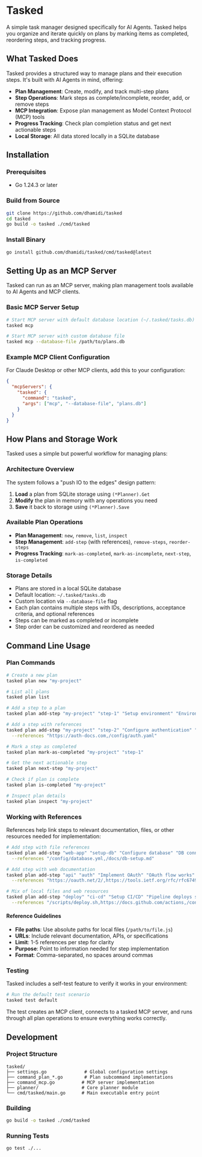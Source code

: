 # Tasked

A simple task manager designed specifically for AI Agents. Tasked helps you organize and iterate quickly on plans by marking items as completed, reordering steps, and tracking progress.

## What Tasked Does

Tasked provides a structured way to manage plans and their execution steps. It's built with AI Agents in mind, offering:

- **Plan Management**: Create, modify, and track multi-step plans
- **Step Operations**: Mark steps as complete/incomplete, reorder, add, or remove steps
- **MCP Integration**: Expose plan management as Model Context Protocol (MCP) tools
- **Progress Tracking**: Check plan completion status and get next actionable steps
- **Local Storage**: All data stored locally in a SQLite database

## Installation

### Prerequisites
- Go 1.24.3 or later

### Build from Source
```bash
git clone https://github.com/dhamidi/tasked
cd tasked
go build -o tasked ./cmd/tasked
```

### Install Binary
```bash
go install github.com/dhamidi/tasked/cmd/tasked@latest
```

## Setting Up as an MCP Server

Tasked can run as an MCP server, making plan management tools available to AI Agents and MCP clients.

### Basic MCP Server Setup
```bash
# Start MCP server with default database location (~/.tasked/tasks.db)
tasked mcp

# Start MCP server with custom database file
tasked mcp --database-file /path/to/plans.db
```

### Example MCP Client Configuration
For Claude Desktop or other MCP clients, add this to your configuration:

```json
{
  "mcpServers": {
    "tasked": {
      "command": "tasked",
      "args": ["mcp", "--database-file", "plans.db"]
    }
  }
}
```

## How Plans and Storage Work

Tasked uses a simple but powerful workflow for managing plans:

### Architecture Overview

The system follows a "push IO to the edges" design pattern:

1. **Load** a plan from SQLite storage using `(*Planner).Get`
2. **Modify** the plan in memory with any operations you need
3. **Save** it back to storage using `(*Planner).Save`

### Available Plan Operations

- **Plan Management**: `new`, `remove`, `list`, `inspect`
- **Step Management**: `add-step` (with references), `remove-steps`, `reorder-steps`
- **Progress Tracking**: `mark-as-completed`, `mark-as-incomplete`, `next-step`, `is-completed`

### Storage Details

- Plans are stored in a local SQLite database
- Default location: `~/.tasked/tasks.db`
- Custom location via `--database-file` flag
- Each plan contains multiple steps with IDs, descriptions, acceptance criteria, and optional references
- Steps can be marked as completed or incomplete
- Step order can be customized and reordered as needed

## Command Line Usage

### Plan Commands
```bash
# Create a new plan
tasked plan new "my-project"

# List all plans
tasked plan list

# Add a step to a plan
tasked plan add-step "my-project" "step-1" "Setup environment" "Environment is configured"

# Add a step with references
tasked plan add-step "my-project" "step-2" "Configure authentication" "Auth is working" \
  --references "https://auth-docs.com,/config/auth.yaml"

# Mark a step as completed
tasked plan mark-as-completed "my-project" "step-1"

# Get the next actionable step
tasked plan next-step "my-project"

# Check if plan is complete
tasked plan is-completed "my-project"

# Inspect plan details
tasked plan inspect "my-project"
```

### Working with References

References help link steps to relevant documentation, files, or other resources needed for implementation:

```bash
# Add step with file references
tasked plan add-step "web-app" "setup-db" "Configure database" "DB connects successfully" \
  --references "/config/database.yml,/docs/db-setup.md"

# Add step with web documentation
tasked plan add-step "api" "auth" "Implement OAuth" "OAuth flow works" \
  --references "https://oauth.net/2/,https://tools.ietf.org/rfc/rfc6749.txt"

# Mix of local files and web resources
tasked plan add-step "deploy" "ci-cd" "Setup CI/CD" "Pipeline deploys successfully" \
  --references "/scripts/deploy.sh,https://docs.github.com/actions,/config/prod.env"
```

#### Reference Guidelines

- **File paths**: Use absolute paths for local files (`/path/to/file.js`)
- **URLs**: Include relevant documentation, APIs, or specifications
- **Limit**: 1-5 references per step for clarity
- **Purpose**: Point to information needed for step implementation
- **Format**: Comma-separated, no spaces around commas

### Testing

Tasked includes a self-test feature to verify it works in your environment:

```bash
# Run the default test scenario
tasked test default
```

The test creates an MCP client, connects to a tasked MCP server, and runs through all plan operations to ensure everything works correctly.

## Development

### Project Structure
```
tasked/
├── settings.go              # Global configuration settings
├── command_plan_*.go        # Plan subcommand implementations
├── command_mcp.go          # MCP server implementation
├── planner/                # Core planner module
└── cmd/tasked/main.go      # Main executable entry point
```

### Building
```bash
go build -o tasked ./cmd/tasked
```

### Running Tests
```bash
go test ./...
```
